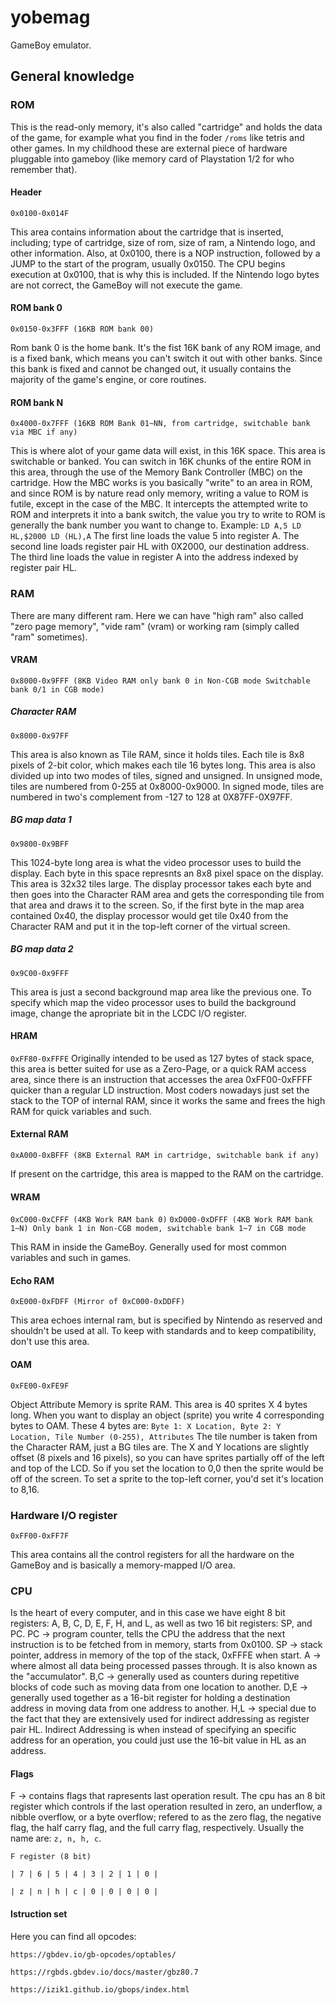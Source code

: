 # yobemag

GameBoy emulator.

## General knowledge

### ROM

This is the read-only memory, it's also called "cartridge" and holds the data of the game, for example
what you find in the foder `/roms` like tetris and other games. In my childhood these are external
piece of hardware pluggable into gameboy (like memory card of Playstation 1/2 for who remember that).

#### Header

`0x0100-0x014F`

This area contains information about the cartridge that is inserted, including; type of cartridge,
size of rom, size of ram, a Nintendo logo, and other information.
Also, at 0x0100, there is a NOP instruction, followed by a JUMP to the start of the program,
usually 0x0150. The CPU begins execution at 0x0100, that is why this is included.
If the Nintendo logo bytes are not correct, the GameBoy will not execute the game.

#### ROM bank 0

`0x0150-0x3FFF (16KB ROM bank 00)`

Rom bank 0 is the home bank. It's the fist 16K bank of any ROM image, and is a fixed bank,
which means you can't switch it out with other banks. Since this bank is fixed and cannot be changed out,
it usually contains the majority of the game's engine, or core routines.

#### ROM bank N

`0x4000-0x7FFF (16KB ROM Bank 01~NN, from cartridge, switchable bank via MBC if any)`

This is where alot of your game data will exist, in this 16K space. This area is switchable or banked.
You can switch in 16K chunks of the entire ROM in this area, through the use of the
Memory Bank Controller (MBC) on the cartridge. How the MBC works is you basically "write" to an area in ROM,
and since ROM is by nature read only memory, writing a value to ROM is futile, except in the case of the MBC.
It intercepts the attempted write to ROM and interprets it into a bank switch,
the value you try to write to ROM is generally the bank number you want to change to.
Example:
`LD A,5
LD HL,$2000
LD (HL),A`
The first line loads the value 5 into register A.
The second line loads register pair HL with 0X2000, our destination address.
The third line loads the value in register A into the address indexed by register pair HL.

### RAM

There are many different ram.
Here we can have "high ram" also called "zero page memory", "vide ram" (vram) or working ram 
(simply called "ram" sometimes).

#### VRAM

`0x8000-0x9FFF (8KB Video RAM only bank 0 in Non-CGB mode Switchable bank 0/1 in CGB mode)`

##### Character RAM

`0x8000-0x97FF`

This area is also known as Tile RAM, since it holds tiles.
Each tile is 8x8 pixels of 2-bit color, which makes each tile 16 bytes long.
This area is also divided up into two modes of tiles, signed and unsigned.
In unsigned mode, tiles are numbered from 0-255 at 0x8000-0x9000.
In signed mode, tiles are numbered in two's complement from -127 to 128 at 0X87FF-0X97FF.

##### BG map data 1

`0x9800-0x9BFF`

This 1024-byte long area is what the video processor uses to build the display.
Each byte in this space represnts an 8x8 pixel space on the display. This area is 32x32 tiles large.
The display processor takes each byte and then goes into the Character RAM area and gets the
corresponding tile from that area and draws it to the screen. So, if the first byte in the map area
contained 0x40, the display processor would get tile 0x40 from the Character RAM and put it in the
top-left corner of the virtual screen.

##### BG map data 2

`0x9C00-0x9FFF`

This area is just a second background map area like the previous one.
To specify which map the video processor uses to build the background image, change the apropriate bit in the LCDC I/O register.

#### HRAM

`0xFF80-0xFFFE`
Originally intended to be used as 127 bytes of stack space, this area is better suited for use as a Zero-Page,
or a quick RAM access area, since there is an instruction that accesses the area 0xFF00-0xFFFF quicker than a regular LD instruction.
Most coders nowadays just set the stack to the TOP of internal RAM, since it works the same and frees the high RAM for quick variables and such.

#### External RAM

`0xA000-0xBFFF (8KB External RAM in cartridge, switchable bank if any)`

If present on the cartridge, this area is mapped to the RAM on the cartridge.

#### WRAM

`0xC000-0xCFFF (4KB Work RAM bank 0)`
`0xD000-0xDFFF (4KB Work RAM bank 1~N) Only bank 1 in Non-CGB modem, switchable bank 1~7 in CGB mode`

This RAM in inside the GameBoy. Generally used for most common variables and such in games.

#### Echo RAM

`0xE000-0xFDFF (Mirror of 0xC000-0xDDFF)`

This area echoes internal ram, but is specified by Nintendo as reserved and shouldn't be used at all. To keep with standards and to keep compatibility, don't use this area.

#### OAM

`0xFE00-0xFE9F`

Object Attribute Memory is sprite RAM. This area is 40 sprites X 4 bytes long.
When you want to display an object (sprite) you write 4 corresponding bytes to OAM. These 4 bytes are:
`Byte 1: X Location,
Byte 2: Y Location,
Tile Number (0-255),
Attributes`
The tile number is taken from the Character RAM, just a BG tiles are. The X and Y locations are slightly
offset (8 pixels and 16 pixels), so you can have sprites partially off of the left and top of the LCD.
So if you set the location to 0,0 then the sprite would be off of the screen. To set a sprite to the top-left corner, 
you'd set it's location to 8,16.

### Hardware I/O register

`0xFF00-0xFF7F`

This area contains all the control registers for all the hardware on the GameBoy and is basically a memory-mapped I/O area.

### CPU

Is the heart of every computer, and in this case we have eight 8 bit registers:
A, B, C, D, E, F, H, and L, as well as two 16 bit registers: SP, and PC.
PC -> program counter, tells the CPU the address that the next instruction is to be fetched from in memory, starts from 0x0100.
SP -> stack pointer, address in memory of the top of the stack, 0xFFFE when start.
A -> where almost all data being processed passes through. It is also known as the "accumulator".
B,C -> generally used as counters during repetitive blocks of code such as moving data from one location to another.
D,E -> generally used together as a 16-bit register for holding a destination address in moving data from one address to another.
H,L -> special due to the fact that they are extensively used for indirect addressing as register pair HL.
Indirect Addressing is when instead of specifying an specific address for an operation, you could just use the 16-bit value in HL as an address.

#### Flags

F -> contains flags that rapresents last operation result.
The cpu has an 8 bit register which controls if the last operation resulted in zero, an underflow,
a nibble overflow, or a byte overflow; refered to as the zero flag, the negative flag, the half carry flag, and the full carry flag, respectively.
Usually the name are: `z, n, h, c`.

`F register (8 bit)`

`| 7 | 6 | 5 | 4 | 3 | 2 | 1 | 0 |`

`| z | n | h | c | 0 | 0 | 0 | 0 |`

#### Istruction set

Here you can find all opcodes:

`https://gbdev.io/gb-opcodes/optables/`

`https://rgbds.gbdev.io/docs/master/gbz80.7`

`https://izik1.github.io/gbops/index.html`
